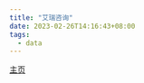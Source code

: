 ```yaml
---
title: "艾瑞咨询"
date: 2023-02-26T14:16:43+08:00
tags:
  - data
---
```


[主页](https://www.iresearch.com.cn/)
